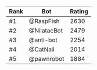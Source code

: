 Rank|Bot|Rating
---|---|---
#1|@RaspFish|2630
#2|@NilatacBot|2479
#3|@anti-bot|2254
#4|@CatNail|2014
#5|@pawnrobot|1884
